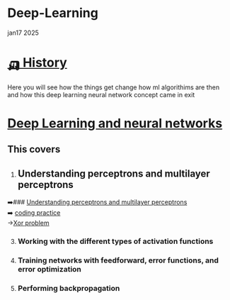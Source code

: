 # Deep-Learning
jan17 2025  
# [🛺 History](https://github.com/samirdahal888/Deep-Learning/tree/main/History)  
Here you will see how the things get change how ml algorithims are then and how this deep learning neural network concept came in exit  

# [ Deep Learning and neural networks](https://github.com/samirdahal888/Deep-Learning/tree/main/Deep%20learning%20%20and%20neural%20networks)  
 ## This  covers
 1.  ## Understanding perceptrons and multilayer perceptrons
   ➡️### [Understanding perceptrons and multilayer perceptrons]()  
   ➡️ [coding practice]()  
           ->[Xor problem]()
          

 3. ### Working with the different types of activation functions 

 4.  ### Training networks with feedforward, error functions, and error optimization  

 5. ### Performing backpropagation



